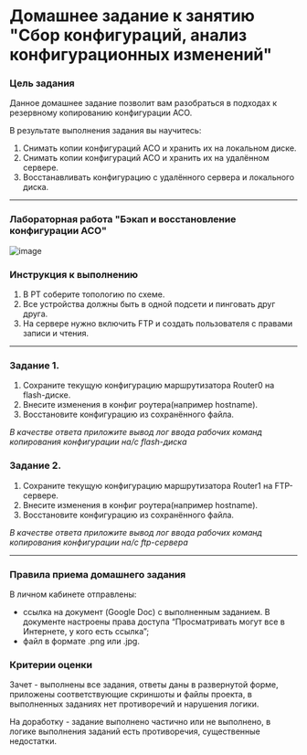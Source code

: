 # Домашнее задание к занятию "Сбор конфигураций, анализ конфигурационных изменений"


### Цель задания

Данное домашнее задание позволит вам разобраться в подходах к резервному копированию конфигурации АСО.

В результате выполнения задания вы научитесь:  
1. Снимать копии конфигураций АСО и хранить их на локальном диске.
2. Снимать копии конфигураций АСО и хранить их на удалённом сервере.
3. Восстанавливать конфигурацию с удалённого сервера и локального диска.

------

### Лабораторная работа "Бэкап и восстановление конфигурации АСО"
![image](https://user-images.githubusercontent.com/5977962/186530087-b5c474da-3c72-4f67-a063-cac81422218d.png)

### Инструкция к выполнению

1. В PT соберите топологию по схеме.
2. Все устройства должны быть в одной подсети и пинговать друг друга.
3. На сервере нужно включить FTP и создать пользователя с правами записи и чтения. 

---

### Задание 1. 
1. Сохраните текущую конфигурацию маршрутизатора Router0 на flash-диске.
2. Внесите изменения в конфиг роутера(например hostname).
3. Восстановите конфигурацию из сохранённого файла.

*В качестве ответа приложите вывод лог ввода рабочих команд копирования конфигурации на/с flash-диска*

### Задание 2. 
1. Сохраните текущую конфигурацию маршрутизатора Router1 на FTP-сервере.
2. Внесите изменения в конфиг роутера(например hostname).
3. Восстановите конфигурацию из сохранённого файла.

*В качестве ответа приложите вывод лог ввода рабочих команд копирования конфигурации на/с ftp-сервера*

------

### Правила приема домашнего задания

В личном кабинете отправлены:

- ссылка на документ (Google Doc) с выполненным заданием. В документе настроены права доступа “Просматривать могут все в Интернете, у кого есть ссылка”;
- файл в формате .png или .jpg.


### Критерии оценки

Зачет - выполнены все задания, ответы даны в развернутой форме, приложены соответствующие скриншоты и файлы проекта, в выполненных заданиях нет противоречий и нарушения логики.

На доработку - задание выполнено частично или не выполнено, в логике выполнения заданий есть противоречия, существенные недостатки.
